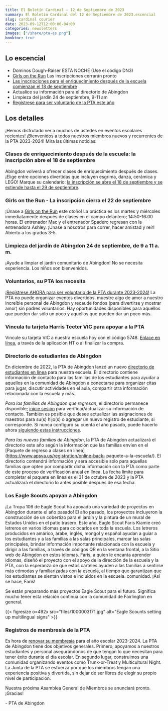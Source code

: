 ```yaml
---
title: El Boletín Cardinal — 12 de Septiembre de 2023
summary: El Boletín Cardinal del 12 de Septiembre de 2023.escencial
slug: cardinal courier
date: 2023-09-12T12:00:00-04:00
categories: newsletters
images: ["/share/pta-es.png"]
booktoc: true
---
```


## Lo escencial

- Dominos Dough-Raiser ESTA NOCHE (Use el código DN3)
- [Girls on the Run](https://www.pinwheel.us/register/index/FALL2023PROGRAM?sid=53fdee11d4b34b27bff4ac57de67b97a) Las inscripciones cerrarán pronto
- [Las inscripciones para el enriquecimiento después de la escuela comienzan el 18 de septiembre](https://bc-arl-abingdon.jumbula.com/#/fall-2023)
- Actualice su información para el directorio de Abingdon
- Limpieza del jardín 24 de septiembre, 9-11 am
- [Regístrese para ser voluntario de la PTA este año](https://docs.google.com/forms/u/2/d/e/1FAIpQLSf50HFDkNfDxP5VfE2LzsxKbUPZdmRGQTeNEUhXkU_qLCLWZQ/viewform?usp=sf_link)

## Los detalles

¡Hemos disfrutado ver a muchos de ustedes en eventos escolares recientes! ¡Bienvenidos a todos nuestros miembros nuevos y recurrentes de la PTA 2023-2024! Mira las últimas noticias:

### Clases de enriquecimiento después de la escuela: la inscripción abre el 18 de septiembre

Abingdon volverá a ofrecer clases de enriquecimiento después de clases. ¡Elige entre opciones divertidas que incluyen esgrima, danza, cerámica y LEGO! Marque su calendario: [la inscripción se abre el 18 de septiembre y se extiende hasta el 29 de septiembre](https://bc-arl-abingdon.jumbula.com/#/fall-2023).

### Girls on the Run - La inscripción cierra el 22 de septiembre

¡Únase a [Girls on the Run](https://www.pinwheel.us/register/index/FALL2023PROGRAM?sid=53fdee11d4b34b27bff4ac57de67b97a) este otoño! La práctica es los martes y miércoles inmediatamente después de clases en el campo delantero; 14:50-16:00 horas. El entrenador Mac y el entrenador Spadero regresan con la entrenadora Ashley. ¡Únase a nosotros para correr, hacer amistad y reír! Abierto a los grados 3-5.

### Limpieza del jardín de Abingdon 24 de septiembre, de 9 a 11 a. m.

¡Ayude a limpiar el jardín comunitario de Abingdon! No se necesita experiencia. Los niños son bienvenidos.

### Voluntarios, su PTA los necesita

[¡Regístrese AHORA para ser voluntario de la PTA durante 2023-2024!](https://docs.google.com/forms/u/2/d/e/1FAIpQLSf50HFDkNfDxP5VfE2LzsxKbUPZdmRGQTeNEUhXkU_qLCLWZQ/viewform?usp=sf_link) La PTA no puede organizar eventos divertidos. muestre algo de amor a nuestro increíble personal de Abingdon y recaude fondos (para divertirse y mostrar amor) sin padres voluntarios. Hay oportunidades disponibles para aquellos que pueden dar sólo un poco y aquellos que pueden dar un poco más.

### Vincula tu tarjeta Harris Teeter VIC para apoyar a la PTA

Vincule su tarjeta VIC a nuestra escuela hoy con el código 5748. [Enlace en línea](https://tie.harristeeter.com/tie/login), a través de la aplicación HT o al finalizar la compra.

### Directorio de estudiantes de Abingdon

En diciembre de 2022, la PTA de Abingdon lanzó un nuevo [directorio de estudiantes en línea](https://abingdonpta.membershiptoolkit.com/) para nuestra escuela. El directorio contiene información de contacto para las familias de los estudiantes para ayudar a aquellos en la comunidad de Abingdon a conectarse para organizar citas para jugar, discutir actividades en el aula, compartir otra información relacionada con la escuela y más.

*Para las familias de Abingdon que regresan*, el directorio permanece disponible; [inicie sesión](https://abingdonpta.membershiptoolkit.com/) para verificar/actualizar su información de contacto. También es posible que desee actualizar las asignaciones de maestros para su(s) hijo(s) o agregar un nuevo registro de estudiante, si corresponde. Si nunca configuró su cuenta el año pasado, puede hacerlo ahora [siguiendo estas instrucciones](https://www.abingdonpta.org/2022/12/01/directory/).

*Para las nuevas familias de Abingdon*, la PTA de Abingdon actualizará el directorio este año según la información que las familias envíen en el [Paquete de regreso a clases en línea](https://www.apsva.us/registration/online-back- paquete-a-la-escuela/). El directorio contendrá información y será accesible solo para aquellas familias que opten por compartir dicha información con la PTA como parte de este proceso de verificación anual en línea. La fecha límite para completar el paquete en línea es el 31 de octubre de 2023 y la PTA actualizará el directorio lo antes posible después de esa fecha.

### Los Eagle Scouts apoyan a Abingdon

¡La Tropa 106 de Eagle Scout ha apoyado una variedad de proyectos en Abingdon durante el año pasado! El año pasado, los proyectos incluyeron la construcción de un cobertizo para el jardín y la pintura de un mural de Estados Unidos en el patio trasero. Este año, Eagle Scout Faris Kiamie creó letreros en varios idiomas para colocarlos en toda la escuela. Los letreros producidos en amárico, árabe, inglés, mongol y español ayudan a guiar a los estudiantes y a las familias a las salas principales, marcar las salas principales, brindar información importante relacionada con la escuela y dirigir a las familias, a través de códigos QR en la ventana frontal, a la Sitio web de Abingdon en estos idiomas. Faris, a quien le encanta aprender idiomas, diseñó el proyecto con el apoyo de la dirección de la escuela y la PTA, con la esperanza de que estos carteles ayuden a las familias a sentirse más cómodas y familiarizadas con la escuela, al tiempo que garantizan que los estudiantes se sientan vistos e incluidos en la escuela. comunidad. ¡Así se hace, Faris!

Se están preparando más proyectos Eagle Scout para el futuro. Significa mucho tener esta relación continua con la comunidad de Fairlington en general.

{{< figresize o=492x src="files/1000003171.jpg" alt="Eagle Scounts setting up multilingual signs" >}}

### Registros de membresía de la PTA

Es hora de [renovar su membresía](https://www.abingdonpta.org/join/) para el año escolar 2023-2024. La PTA de Abingdon tiene dos objetivos generales. Primero, apoyamos a nuestros estudiantes y personal asegurándonos de que tengan lo que necesitan para tener éxito durante el día escolar. En segundo lugar, construimos una comunidad organizando eventos como Trunk-or-Treat y Multicultural Night. La Junta de la PTA se esfuerza por que los miembros tengan una experiencia positiva y divertida, sin dejar de ser libres de elegir su propio nivel de participación.

Nuestra próxima Asamblea General de Miembros se anunciará pronto. ¡Gracias!

\- PTA de Abingdon